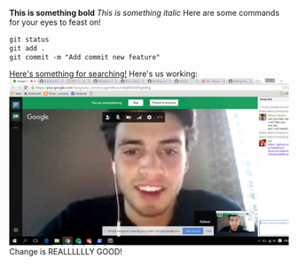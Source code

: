 **This is something bold**
*This is something italic*
Here are some commands for your eyes to feast on!
```
git status
git add .
git commit -m "Add commit new feature"
```
[Here's something for searching!](http://google.com/)
Here's us working:
![working hard, or hardly working??](\Capture1.PNG)
Change is REALLLLLLY GOOD!